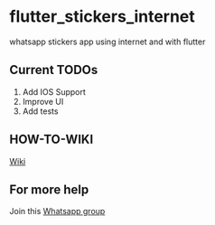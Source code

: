 # flutter_stickers_internet

whatsapp stickers app using internet and with flutter

## Current TODOs

1) Add IOS Support
2) Improve UI
3) Add tests


## HOW-TO-WIKI

[Wiki](https://github.com/viztushar/flutter_whatsapp_stickers_internet/wiki)


## For more help
Join this [Whatsapp group](https://chat.whatsapp.com/GskUyZUgDpaE7aHBLOB4tS)
